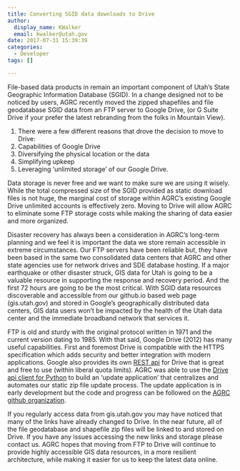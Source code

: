 ```yaml
---
title: Converting SGID data downloads to Drive
author:
  display_name: KWalker
  email: kwalker@utah.gov
date: 2017-07-31 15:39:39
categories:
  - Developer
tags: []

---
```


File-based data products in remain an important component of Utah’s State Geographic Information Database (SGID). In a change designed not to be noticed by users, AGRC recently moved the zipped shapefiles and file geodatabase SGID data from an FTP server to Google Drive, (or G Suite Drive if your prefer the latest rebranding from the folks in Mountain View).

1. There were a few different reasons that drove the decision to move to Drive:
1. Capabilities of Google Drive
1. Diversifying the physical location or the data
1. Simplifying upkeep
1. Leveraging ‘unlimited storage’ of our Google Drive.

Data storage is never free and we want to make sure we are using it wisely. While the total compressed size of the SGID provided as static download files is not huge, the marginal cost of storage within AGRC’s existing Google Drive unlimited accounts is effectively zero. Moving to Drive will allow AGRC to eliminate some FTP storage costs while making the sharing of data easier and more organized.

Disaster recovery has always been a consideration in AGRC’s long-term planning and we feel it is important the data we store remain accessible in extreme circumstances. Our FTP servers have been reliable but, they have been based in the same two consolidated data centers that AGRC and other state agencies use for network drives and SDE database hosting. If a major earthquake or other disaster struck, GIS data for Utah is going to be a valuable resource in supporting the response and recovery period. And the first 72 hours are going to be the most critical. With SGID data resources discoverable and accessible from our github.io based web page (gis.utah.gov) and stored in Google’s geographically distributed data centers, GIS data users won’t be impacted by the health of the Utah data center and the immediate broadband network that services it.

FTP is old and sturdy with the original protocol written in 1971 and the current version dating to 1985. With that said, Google Drive (2012) has many useful capabilities. First and foremost Drive is compatible with the HTTPS specification which adds security and better integration with modern applications. Google also provides its own [REST api](https://developers.google.com/drive/v3/web/about-sdk) for Drive that is great and free to use (within liberal quota limits). AGRC was able to use the [Drive api client for Python](https://developers.google.com/drive/v3/web/downloads) to build an ‘update application’ that centralizes and automates our static zip file update process. The update application is in early development but the code and progress can be followed on the [AGRC github organization](https://github.com/agrc/backseat-driver).

If you regularly access data from gis.utah.gov you may have noticed that many of the links have already changed to Drive. In the near future, all of the file geodatabase and shapefile zip files will be linked to and stored on Drive. If you have any issues accessing the new links and storage please contact us. AGRC hopes that moving from FTP to Drive will continue to provide highly accessible GIS data resources, in a more resilient architecture, while making it easier for us to keep the latest data online.
